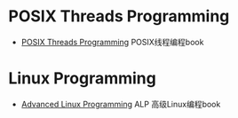 POSIX Threads Programming
=========================

* [POSIX Threads Programming](https://computing.llnl.gov/tutorials/pthreads/) POSIX线程编程book

Linux Programming
=================

* [Advanced Linux Programming](http://www.makelinux.net/alp/) ALP 高级Linux编程book
